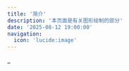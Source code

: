 ```yaml
---
title: '简介'
description: '本页面是有关图形绘制的部分'
date: '2025-08-12 19:00:00'
navigation:
  icon: 'lucide:image'
---
```


\_
